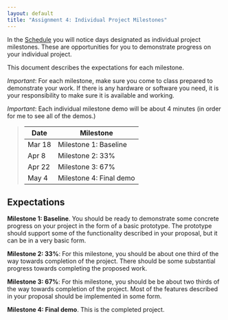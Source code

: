 ```yaml
---
layout: default
title: "Assignment 4: Individual Project Milestones"
---
```


In the [Schedule](../schedule.html) you will notice days designated as individual project milestones.  These are opportunities for you to demonstrate progress on your individual project.

This document describes the expectations for each milestone.

*Important*: For each milestone, make sure you come to class prepared to demonstrate your work.  If there is any hardware or software you need, it is your responsibility to make sure it is available and working.

*Important*: Each individual milestone demo will be about 4 minutes (in order for me to see all of the demos.)

> Date | Milestone
> ---- | ---------
> Mar 18 | Milestone 1: Baseline
> Apr 8 | Milestone 2: 33% 
> Apr 22 | Milestone 3: 67%
> May 4 | Milestone 4: Final demo

## Expectations

**Milestone 1: Baseline**.  You should be ready to demonstrate some concrete progress on your project in the form of a basic prototype.  The prototype should support some of the functionality described in your proposal, but it can be in a very basic form.

**Milestone 2: 33%**: For this milestone, you should be about one third of the way towards completion of the project.  There should be some substantial progress towards completing the proposed work.

**Milestone 3: 67%**: For this milestone, you should be be about two thirds of the way towards completion of the project.  Most of the features described in your proposal should be implemented in some form.

**Milestone 4: Final demo**. This is the completed project.

<!-- vim:set wrap: ­-->
<!-- vim:set linebreak: -->
<!-- vim:set nolist: -->

